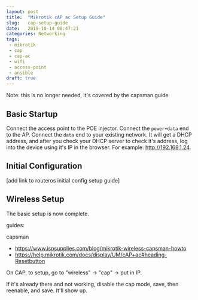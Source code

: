 ```yaml
---
layout: post
title:  "Mikrotik cAP ac Setup Guide"
slug:   cap-setup-guide
date:   2019-10-14 08:47:21
categories: Networking
tags: 
 - mikrotik
 - cap
 - cap-ac
 - wifi
 - access-point
 - ansible
draft: true
---
```


Note: this is no longer needed, it's covered by the capsman guide

## Basic Startup
Connect the access point to the POE injector. Connect the `power+data` end to the AP. Connect the `data` end to your existing network. It will get a DHCP address,
and after you check your DHCP server to check it's address, log into the device using it's IP in the browser. For example: http://192.168.1.24.


## Initial Configuration

[add link to routeros initial config setup guide]

## Wireless Setup

The basic setup is now complete.


guides:

capsman
 - https://www.ispsupplies.com/blog/mikrotik-wireless-capsman-howto
 - https://help.mikrotik.com/docs/display/UM/cAP+ac#heading-Resetbutton




On CAP, to setup, go to "wireless" -> "cap" -> put in IP.

If it's already there and not working, disable the cap mode, save, then reenable, and 
save. It'll show up.

